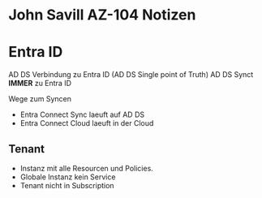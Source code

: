 # John Savill AZ-104 Notizen


# Entra ID

 AD DS Verbindung zu Entra ID (AD DS Single point of Truth) AD DS Synct **IMMER** zu Entra ID 

Wege zum Syncen
- Entra Connect Sync laeuft auf AD DS
- Entra Connect Cloud laeuft in der Cloud 

## Tenant 

- Instanz mit alle Resourcen und Policies.
- Globale Instanz kein Service 
- Tenant nicht in Subscription